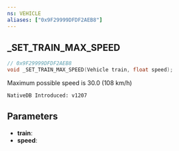 ```yaml
---
ns: VEHICLE
aliases: ["0x9F29999DFDF2AEB8"]
---
```

## _SET_TRAIN_MAX_SPEED

```c
// 0x9F29999DFDF2AEB8
void _SET_TRAIN_MAX_SPEED(Vehicle train, float speed);
```

Maximum possible speed is 30.0 (108 km/h)

```
NativeDB Introduced: v1207
```

## Parameters
* **train**:
* **speed**:
